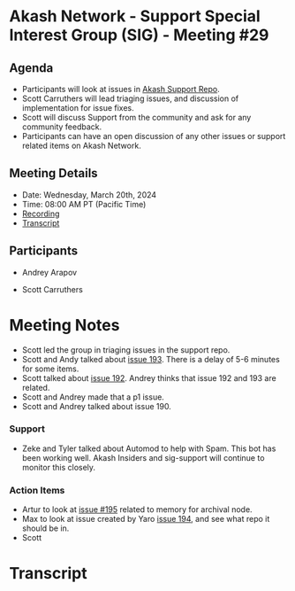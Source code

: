 
# Akash Network - Support Special Interest Group (SIG) - Meeting #29

## Agenda

- Participants will look at issues in [Akash Support Repo](https://github.com/akash-network/support/issues). 
- Scott Carruthers will lead triaging issues, and discussion of implementation for issue fixes. 
- Scott will discuss Support from the community and ask for any community feedback.
- Participants can have an open discussion of any other issues or support related items on Akash Network.

## Meeting Details

- Date: Wednesday, March 20th, 2024
- Time: 08:00 AM PT (Pacific Time)
- [Recording]()
- [Transcript](#transcript)

## Participants

- Andrey Arapov

- Scott Carruthers

# Meeting Notes

- Scott led the group in triaging issues in the support repo.
- Scott and Andy talked about [issue 193](https://github.com/akash-network/support/issues/193). There is a delay of 5-6 minutes for some items.
- Scott talked about [issue 192](https://github.com/akash-network/support/issues/192). Andrey thinks that issue 192 and 193 are related.
- Scott and Andrey made that a p1 issue.
- Scott and Andrey talked about issue 190.



### Support 

- Zeke and Tyler talked about Automod to help with Spam. This bot has been working well. Akash Insiders and sig-support will continue to monitor this closely. 


### Action Items

- Artur to look at [issue #195](https://github.com/akash-network/support/issues/195) related to memory for archival node.
- Max to look at issue created by Yaro [issue 194](https://github.com/akash-network/support/issues/194), and see what repo it should be in.
- Scott

# **Transcript**
